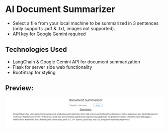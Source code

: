 # AI Document Summarizer
* Select a file from your local machine to be summarized in 3 sentences (only supports .pdf & .txt, images not supported).
* API key for Google Gemini required

## Technologies Used
- LangChain & Google Gemini API for document summarization
- Flask for server side web functionality
- BootStrap for styling

## Preview:
![image_alt](./images/preview.jpg)